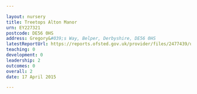 ```yaml
---

layout: nursery
title: Treetops Alton Manor
urn: EY227321
postcode: DE56 0HS
address: Gregory&#039;s Way, Belper, Derbyshire, DE56 0HS
latestReportUrl: https://reports.ofsted.gov.uk/provider/files/2477439/urn/EY227321.pdf
teaching: 0
development: 0
leadership: 2
outcomes: 0
overall: 2
date: 17 April 2015

---
```

